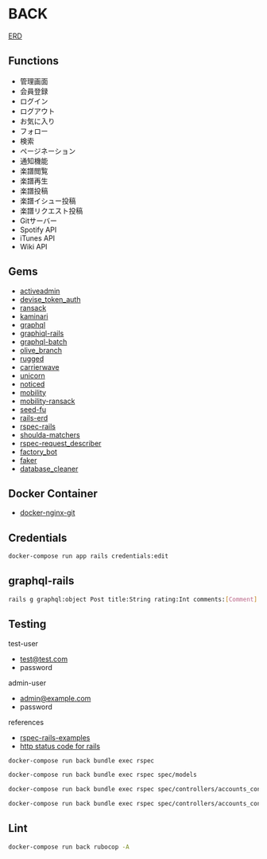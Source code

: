 # BACK

[ERD](https://github.com/StaveService/back/blob/develop/.erd)

## Functions

- 管理画面
- 会員登録
- ログイン
- ログアウト
- お気に入り
- フォロー
- 検索
- ページネーション
- 通知機能
- 楽譜閲覧
- 楽譜再生
- 楽譜投稿
- 楽譜イシュー投稿
- 楽譜リクエスト投稿
- Gitサーバー
- Spotify API
- iTunes API
- Wiki API

## Gems

- [activeadmin](https://activeadmin.info/index.html)
- [devise_token_auth](https://devise-token-auth.gitbook.io/devise-token-auth/)
- [ransack](https://github.com/activerecord-hackery/ransack)
- [kaminari](https://github.com/kaminari/kaminari)
- [graphql](https://github.com/rmosolgo/graphql-ruby)
- [graphiql-rails](https://github.com/rmosolgo/graphiql-rails)
- [graphql-batch](https://github.com/Shopify/graphql-batch)
- [olive_branch](https://github.com/vigetlabs/olive_branch)
- [rugged](https://github.com/libgit2/rugged)
- [carrierwave](https://github.com/carrierwaveuploader/carrierwaves)
- [unicorn](https://github.com/defunkt/unicorn)
- [noticed](https://github.com/excid3/noticed)
- [mobility](https://github.com/shioyama/mobility)
- [mobility-ransack](https://github.com/shioyama/mobility-ransack)
- [seed-fu](https://github.com/mbleigh/seed-fu)
- [rails-erd](https://github.com/voormedia/rails-erd)
- [rspec-rails](https://github.com/rspec/rspec-rails)
- [shoulda-matchers](https://github.com/thoughtbot/shoulda-matchers)
- [rspec-request_describer](https://github.com/r7kamura/rspec-request_describer)
- [factory_bot](https://github.com/thoughtbot/factory_bot)
- [faker](https://github.com/faker-ruby/faker)
- [database_cleaner](https://github.com/DatabaseCleaner/database_cleaner)

## Docker Container

- [docker-nginx-git](https://github.com/marcopompili/docker-nginx-git)

## Credentials

```sh
docker-compose run app rails credentials:edit
```

## graphql-rails

```sh
rails g graphql:object Post title:String rating:Int comments:[Comment]
```

## Testing

test-user

- test@test.com
- password

admin-user

- admin@example.com
- password

references

- [rspec-rails-examples](https://github.com/eliotsykes/rspec-rails-examples)
- [http status code for rails](https://kapeli.com/cheat_sheets/HTTP_Status_Codes_Rails.docset/Contents/Resources/Documents/index)

```sh
docker-compose run back bundle exec rspec

docker-compose run back bundle exec rspec spec/models

docker-compose run back bundle exec rspec spec/controllers/accounts_controller_spec.rb

docker-compose run back bundle exec rspec spec/controllers/accounts_controller_spec.rb:8
```

## Lint

```sh
docker-compose run back rubocop -A
```
